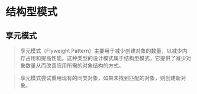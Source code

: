 # 结构型模式
## 享元模式
> 享元模式（Flyweight Pattern）主要用于减少创建对象的数量，以减少内存占用和提高性能。这种类型的设计模式属于结构型模式，它提供了减少对象数量从而改善应用所需的对象结构的方式。

> 享元模式尝试重用现有的同类对象，如果未找到匹配的对象，则创建新对象。
